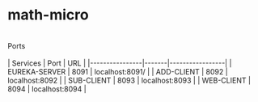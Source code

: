 # math-micro

</br>Ports </br>	
| Services       | Port  | URL             |
|----------------|-------|-----------------|
| EUREKA-SERVER  | 8091  | localhost:8091/ |
| ADD-CLIENT     | 8092  | localhost:8092  |
| SUB-CLIENT     | 8093  | localhost:8093  |
| WEB-CLIENT     | 8094  | localhost:8094  |


	
